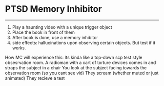 # PTSD Memory Inhibitor
---
1. Play a haunting video with a unique trigger object
2. Place the book in front of them
3. After book is done, use a memory inhibitor
4. side effects: hallucinations upon observing certain objects. But test if it works.

How MC will experience this:
Its kinda like a top-down scp test style obsesrvation room.
A radioman with a cart of torture devices comes in and straps the subject in a chair
You look at the subject facing towards the observation room (so you cant see vid)
They scream (whether muted or just animated)
They recieve a test